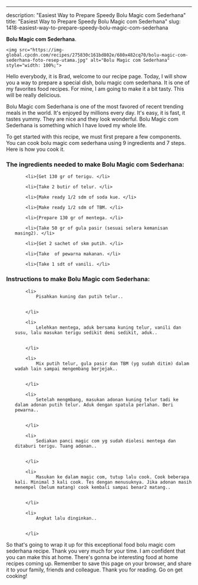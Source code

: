 ---
description: "Easiest Way to Prepare Speedy Bolu Magic com Sederhana"
title: "Easiest Way to Prepare Speedy Bolu Magic com Sederhana"
slug: 1418-easiest-way-to-prepare-speedy-bolu-magic-com-sederhana

<p>
	<strong>Bolu Magic com Sederhana</strong>. 
	
</p>
<p>
	
	<img src="https://img-global.cpcdn.com/recipes/275830c161bd802e/680x482cq70/bolu-magic-com-sederhana-foto-resep-utama.jpg" alt="Bolu Magic com Sederhana" style="width: 100%;">
	
	
</p>
<p>
	Hello everybody, it is Brad, welcome to our recipe page. Today, I will show you a way to prepare a special dish, bolu magic com sederhana. It is one of my favorites food recipes. For mine, I am going to make it a bit tasty. This will be really delicious.
</p>
	
<p>
	Bolu Magic com Sederhana is one of the most favored of recent trending meals in the world. It's enjoyed by millions every day. It's easy, it is fast, it tastes yummy. They are nice and they look wonderful. Bolu Magic com Sederhana is something which I have loved my whole life.
</p>
<p>
	
</p>

<p>
To get started with this recipe, we must first prepare a few components. You can cook bolu magic com sederhana using 9 ingredients and 7 steps. Here is how you cook it.
</p>

<h3>The ingredients needed to make Bolu Magic com Sederhana:</h3>

<ol>
	
		<li>{Get 130 gr of terigu. </li>
	
		<li>{Take 2 butir of telur. </li>
	
		<li>{Make ready 1/2 sdm of soda kue. </li>
	
		<li>{Make ready 1/2 sdm of TBM. </li>
	
		<li>{Prepare 130 gr of mentega. </li>
	
		<li>{Take 50 gr of gula pasir (sesuai selera kemanisan masing2). </li>
	
		<li>{Get 2 sachet of skm putih. </li>
	
		<li>{Take  of pewarna makanan. </li>
	
		<li>{Take 1 sdt of vanili. </li>
	
</ol>
<p>
	
</p>

<h3>Instructions to make Bolu Magic com Sederhana:</h3>

<ol>
	
		<li>
			Pisahkan kuning dan putih telur..
			
			
		</li>
	
		<li>
			Lelehkan mentega, aduk bersama kuning telur, vanili dan susu, lalu masukan terigu sedikit demi sedikit, aduk..
			
			
		</li>
	
		<li>
			Mix putih telur, gula pasir dan TBM (yg sudah ditim) dalam wadah lain sampai mengembang berjejak..
			
			
		</li>
	
		<li>
			Setelah mengmbang, masukan adonan kuning telur tadi ke dalam adonan putih telur. Aduk dengan spatula perlahan. Beri pewarna..
			
			
		</li>
	
		<li>
			Sediakan panci magic com yg sudah diolesi mentega dan ditaburi terigu. Tuang adonan..
			
			
		</li>
	
		<li>
			Masukan ke dalam magic com, tutup lalu cook. Cook beberapa kali. Minimal 3 kali cook. Tes dengan menusuknya. Jika adonan masih menempel (belum matang) cook kembali sampai benar2 matang..
			
			
		</li>
	
		<li>
			Angkat lalu dinginkan..
			
			
		</li>
	
</ol>

<p>
	
</p>

<p>
	So that's going to wrap it up for this exceptional food bolu magic com sederhana recipe. Thank you very much for your time. I am confident that you can make this at home. There's gonna be interesting food at home recipes coming up. Remember to save this page on your browser, and share it to your family, friends and colleague. Thank you for reading. Go on get cooking!
</p>

